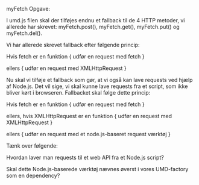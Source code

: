 myFetch
Opgave:

I umd.js filen skal der tilføjes endnu et fallback til de 4 HTTP metoder, vi allerede har skrevet: myFetch.post(), myFetch.get(), myFetch.put() og myFetch.del().

Vi har allerede skrevet fallback efter følgende princip:

Hvis fetch er en funktion {
	udfør en request med fetch
}

ellers {
	udfør en request med XMLHttpRequest
}

Nu skal vi tilføje et fallback som gør, at vi også kan lave requests ved hjælp af Node.js. Det vil sige, vi skal kunne lave requests fra et script, som ikke bliver kørt i browseren. Fallbacket skal følge dette princip:

Hvis fetch er en funktion {
	udfør en request med fetch
}

ellers, hvis XMLHttpRequest er en funktion {
	udfør en request med XMLHttpRequest
}

ellers {
	udfør en request med et node.js-baseret request værktøj
}

Tænk over følgende:

Hvordan laver man requests til et web API fra et Node.js script?

Skal dette Node.js-baserede værktøj nævnes øverst i vores UMD-factory som en dependency?
